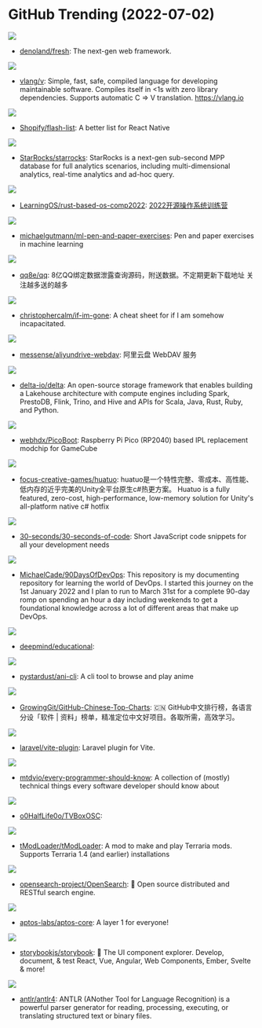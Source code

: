 # GitHub Trending (2022-07-02)

![](https://img.shields.io/badge/TypeScript-New%20483-green?style=flat-square&logo=appveyor)
- [denoland/fresh](https://github.com/denoland/fresh): The next-gen web framework.

![](https://img.shields.io/badge/V-New%20120-green?style=flat-square&logo=appveyor)
- [vlang/v](https://github.com/vlang/v): Simple, fast, safe, compiled language for developing maintainable software. Compiles itself in <1s with zero library dependencies. Supports automatic C => V translation. https://vlang.io

![](https://img.shields.io/badge/TypeScript-New%20350-green?style=flat-square&logo=appveyor)
- [Shopify/flash-list](https://github.com/Shopify/flash-list): A better list for React Native

![](https://img.shields.io/badge/C%2B%2B-New%206-green?style=flat-square&logo=appveyor)
- [StarRocks/starrocks](https://github.com/StarRocks/starrocks): StarRocks is a next-gen sub-second MPP database for full analytics scenarios, including multi-dimensional analytics, real-time analytics and ad-hoc query.

![](https://img.shields.io/badge/Rust-New%2037-green?style=flat-square&logo=appveyor)
- [LearningOS/rust-based-os-comp2022](https://github.com/LearningOS/rust-based-os-comp2022): [2022开源操作系统训练营](https://learningos.github.io/rust-based-os-comp2022/)

![](https://img.shields.io/badge/TeX-New%20228-green?style=flat-square&logo=appveyor)
- [michaelgutmann/ml-pen-and-paper-exercises](https://github.com/michaelgutmann/ml-pen-and-paper-exercises): Pen and paper exercises in machine learning

![](https://img.shields.io/badge/CSS-New%2043-green?style=flat-square&logo=appveyor)
- [qq8e/qq](https://github.com/qq8e/qq): 8亿QQ绑定数据泄露查询源码，附送数据。不定期更新下载地址 关注越多送的越多

![](https://img.shields.io/badge/none-New%20144-green?style=flat-square&logo=appveyor)
- [christophercalm/if-im-gone](https://github.com/christophercalm/if-im-gone): A cheat sheet for if I am somehow incapacitated.

![](https://img.shields.io/badge/Rust-New%20113-green?style=flat-square&logo=appveyor)
- [messense/aliyundrive-webdav](https://github.com/messense/aliyundrive-webdav): 阿里云盘 WebDAV 服务

![](https://img.shields.io/badge/Scala-New%2028-green?style=flat-square&logo=appveyor)
- [delta-io/delta](https://github.com/delta-io/delta): An open-source storage framework that enables building a Lakehouse architecture with compute engines including Spark, PrestoDB, Flink, Trino, and Hive and APIs for Scala, Java, Rust, Ruby, and Python.

![](https://img.shields.io/badge/Python-New%2051-green?style=flat-square&logo=appveyor)
- [webhdx/PicoBoot](https://github.com/webhdx/PicoBoot): Raspberry Pi Pico (RP2040) based IPL replacement modchip for GameCube

![](https://img.shields.io/badge/C%2B%2B-New%2024-green?style=flat-square&logo=appveyor)
- [focus-creative-games/huatuo](https://github.com/focus-creative-games/huatuo): huatuo是一个特性完整、零成本、高性能、低内存的近乎完美的Unity全平台原生c#热更方案。 Huatuo is a fully featured, zero-cost, high-performance, low-memory solution for Unity's all-platform native c# hotfix

![](https://img.shields.io/badge/JavaScript-New%20256-green?style=flat-square&logo=appveyor)
- [30-seconds/30-seconds-of-code](https://github.com/30-seconds/30-seconds-of-code): Short JavaScript code snippets for all your development needs

![](https://img.shields.io/badge/Shell-New%2035-green?style=flat-square&logo=appveyor)
- [MichaelCade/90DaysOfDevOps](https://github.com/MichaelCade/90DaysOfDevOps): This repository is my documenting repository for learning the world of DevOps. I started this journey on the 1st January 2022 and I plan to run to March 31st for a complete 90-day romp on spending an hour a day including weekends to get a foundational knowledge across a lot of different areas that make up DevOps.

![](https://img.shields.io/badge/Jupyter%20Notebook-New%20142-green?style=flat-square&logo=appveyor)
- [deepmind/educational](https://github.com/deepmind/educational): 

![](https://img.shields.io/badge/Shell-New%2024-green?style=flat-square&logo=appveyor)
- [pystardust/ani-cli](https://github.com/pystardust/ani-cli): A cli tool to browse and play anime

![](https://img.shields.io/badge/Java-New%2039-green?style=flat-square&logo=appveyor)
- [GrowingGit/GitHub-Chinese-Top-Charts](https://github.com/GrowingGit/GitHub-Chinese-Top-Charts): 🇨🇳 GitHub中文排行榜，各语言分设「软件 | 资料」榜单，精准定位中文好项目。各取所需，高效学习。

![](https://img.shields.io/badge/TypeScript-New%2041-green?style=flat-square&logo=appveyor)
- [laravel/vite-plugin](https://github.com/laravel/vite-plugin): Laravel plugin for Vite.

![](https://img.shields.io/badge/none-New%20379-green?style=flat-square&logo=appveyor)
- [mtdvio/every-programmer-should-know](https://github.com/mtdvio/every-programmer-should-know): A collection of (mostly) technical things every software developer should know about

![](https://img.shields.io/badge/none-New%2019-green?style=flat-square&logo=appveyor)
- [o0HalfLife0o/TVBoxOSC](https://github.com/o0HalfLife0o/TVBoxOSC): 

![](https://img.shields.io/badge/C%23-New%2024-green?style=flat-square&logo=appveyor)
- [tModLoader/tModLoader](https://github.com/tModLoader/tModLoader): A mod to make and play Terraria mods. Supports Terraria 1.4 (and earlier) installations

![](https://img.shields.io/badge/Java-New%2010-green?style=flat-square&logo=appveyor)
- [opensearch-project/OpenSearch](https://github.com/opensearch-project/OpenSearch): 🔎 Open source distributed and RESTful search engine.

![](https://img.shields.io/badge/Rust-New%2028-green?style=flat-square&logo=appveyor)
- [aptos-labs/aptos-core](https://github.com/aptos-labs/aptos-core): A layer 1 for everyone!

![](https://img.shields.io/badge/TypeScript-New%2029-green?style=flat-square&logo=appveyor)
- [storybookjs/storybook](https://github.com/storybookjs/storybook): 📓 The UI component explorer. Develop, document, & test React, Vue, Angular, Web Components, Ember, Svelte & more!

![](https://img.shields.io/badge/Java-New%2027-green?style=flat-square&logo=appveyor)
- [antlr/antlr4](https://github.com/antlr/antlr4): ANTLR (ANother Tool for Language Recognition) is a powerful parser generator for reading, processing, executing, or translating structured text or binary files.

